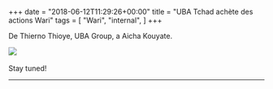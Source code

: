 +++
date = "2018-06-12T11:29:26+00:00"
title = "UBA Tchad achète des actions Wari"
tags = [
    "Wari",
    "internal",
]
+++

De Thierno Thioye, UBA Group, a Aicha Kouyate.

<div class="container" style="width:auto">
  <a target="blank" href="https://image.ibb.co/ixCfkd/j_12_1.jpg">
    <img src="https://image.ibb.co/ixCfkd/j_12_1.jpg" style="max-width:100%">
  </a>
</div>

<!--more-->
<br>
Stay tuned!


<hr>
